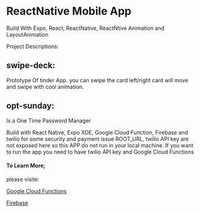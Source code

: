 # ReactNative Mobile App
Build With Expo, React, ReactNative, ReactNtive Animation and LayoutAnimation

Project Descriptions:
## swipe-deck: 
Prototype Of tinder App. you can swipe the card left/right card will move and swipe with cool animation.

## opt-sunday: 
Is a One Time Password Manager 

Build with React Native, Expo XDE, Google Cloud Function, Firebase and twilio for some security and payment issue ROOT_URL, twilio API key are not exposed here so this APP do not run in your local machine. If you want to run the app you need to have twilio API key and Google Cloud Functions 

#### To Learn More; 

please visite:

[Google Cloud Functions](https://cloud.google.com/functions/)

[Firebase](https://firebase.google.com/)





